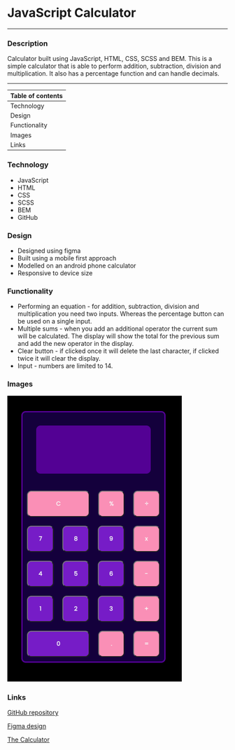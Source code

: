 # **JavaScript Calculator**
***

### **Description**
Calculator built using JavaScript, HTML, CSS, SCSS and BEM. This is a simple calculator that is able to perform addition, subtraction, division and multiplication. It also has a percentage function and can handle decimals.   



---
| **Table of contents** |
|---|
| Technology |
| Design |
| Functionality |
| Images |
| Links |


### **Technology**
*   JavaScript
*   HTML
*   CSS
*   SCSS
*   BEM
*   GitHub


### **Design**
*   Designed using figma
*   Built using a mobile first approach
*   Modelled on an android phone calculator
*   Responsive to device size


### **Functionality**
* Performing an equation - for addition, subtraction, division and multiplication you need two inputs. Whereas the percentage button can be used on a single input.
* Multiple sums - when you add an additional operator the current sum will be calculated. The display will show the total for the previous sum and add the new operator in the display.
* Clear button - if clicked once it will delete the last character, if clicked twice it will clear the display.
* Input - numbers are limited to 14.


### **Images**
![screenshot-calculator](./images/calculator-screenshot.png)


### **Links**
[GitHub repository](https://github.com/OBuckland/js-calculator "GitHub")

[Figma design](https://www.figma.com/file/EeIKn05uzHS8RvLBAlEMRx/js-calculator "Figma")

[The Calculator](http://127.0.0.1:5501/index.html "Link to Calculator")